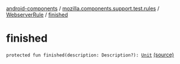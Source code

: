 [android-components](../../index.md) / [mozilla.components.support.test.rules](../index.md) / [WebserverRule](index.md) / [finished](./finished.md)

# finished

`protected fun finished(description: Description?): `[`Unit`](https://kotlinlang.org/api/latest/jvm/stdlib/kotlin/-unit/index.html) [(source)](https://github.com/mozilla-mobile/android-components/blob/master/components/support/test/src/main/java/mozilla/components/support/test/rules/WebserverRule.kt#L34)